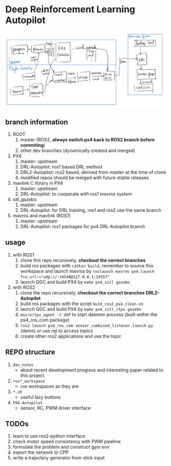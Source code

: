 # Deep Reinforcement Learning Autopilot

![overview](./overview.jpg)

## branch information

1. ROOT
   1. master (ROS2, **always switch px4 back to ROS2 branch before commiting**)
   3. other dev branches (dynamically created and merged)
2. PX4
   1. master: upstream
   2. DRL-Autopilot: ros1 based DRL method
   3. DRL2-Autopilot: ros2 based, derived from master at the time of clone
   4. modified repos should be merged with future stable releases
3. mavlink C library in PX4
   1. master: upstream
   2. DRL-Autopilot: to cooperate with ros1 mavros system
4. sitl_gazebo
   1. master: upstream
   2. DRL-Autopilot: for DRL training, ros1 and ros2 use the same branch
5. mavros and mavlink (ROS1)
   1. master: upstream
   2. DRL-Autopilot: ros1 packages for px4 DRL-Autopilot branch

## usage

1. with ROS1
   1. clone this repo recursively, **checkout the correct branches**
   2. build ros packages with `catkin build`, remember to source this workspace and launch mavros by `roslaunch mavros px4.launch fcu_url:="udp://:14540@127.0.0.1:14557"`
   3. launch QGC and build PX4 by `make px4_sitl gazebo`
2. with ROS2
   1. clone the repo recursively, **checkout the correct branches DRL2-Autopilot**
   2. build ros packages with the script `buid_ros2_px4_clean.sh`
   3. launch QGC and build PX4 by `make px4_sitl_rtps gazebo`
   4. `micrortps_agent -t UDP` to start daemon process (built within the px4_ros_com package)
   5. `ros2 launch px4_ros_com sensor_combined_listener.launch.py` (demo) or use rqt to access topics
   6. create other ros2 applications and use the topic

## REPO structure

1. `dev_notes`
   * about recent development progress and interesting paper related to this project
2. `ros*_workspace`
   * ros workspaces as they are
3. `*.sh`
   * useful lazy buttons
4. `PX4-Autopilot`
   * sensor, RC, PWM driver interface

## TODOs

1. learn to use ros2-python interface
2. check motor speed consistency with PWM pipeline
3. formulate the problem and construct gym env
4. export the network to CPP
5. write a trajectory generator from stick input
